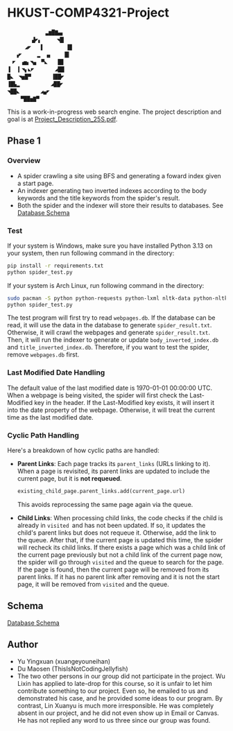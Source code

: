 # HKUST-COMP4321-Project

```
       　  　▃▆█▇▄▖
　 　 　 ▟◤▖　　　◥█▎
   　 ◢◤　 ▐　　　 　▐▉
　 ▗◤　　　▂　▗▖　　▕█▎
　◤　▗▅▖◥▄　▀◣　　█▊
▐　▕▎◥▖◣◤　　　　◢██
█◣　◥▅█▀　　　　▐██◤
▐█▙▂　　     　◢██◤
◥██◣　　　　◢▄◤
 　　▀██▅▇▀
```

This is a work-in-progress web search engine. The project description and goal is at [Project_Description_25S.pdf](Project_Description_25S.pdf).

## Phase 1

### Overview

- A spider crawling a site using BFS and generating a foward index given a start page.
- An indexer generating two inverted indexes according to the body keywords and the title keywords from the spider's result.
- Both the spider and the indexer will store their results to databases. See [Database Schema](schema.md)

### Test

If your system is Windows, make sure you have installed Python 3.13 on your system, then run following command in the directory:

```sh
pip install -r requirements.txt
python spider_test.py
```

If your system is Arch Linux, run following command in the directory:

```sh
sudo pacman -S python python-requests python-lxml nltk-data python-nltk
python spider_test.py
```

The test program will first try to read `webpages.db`. If the database can be read, it will use the data in the database to generate `spider_result.txt`. Otherwise, it will crawl the webpages and generate `spider_result.txt`. Then, it will run the indexer to generate or update `body_inverted_index.db` and `title_inverted_index.db`. Therefore, if you want to test the spider, remove `webpages.db` first.

### Last Modified Date Handling

The default value of the last modified date is 1970-01-01 00:00:00 UTC. When a webpage is being visited, the spider will first check the Last-Modified key in the header. If the Last-Modified key exists, it will insert it into the date property of the webpage. Otherwise, it will treat the current time as the last modified date.

### Cyclic Path Handling

Here's a breakdown of how cyclic paths are handled:

- **Parent Links**: Each page tracks its `parent_links` (URLs linking to it). When a page is revisited, its parent links are updated to include the current page, but it is **not requeued**.

  ```python
  existing_child_page.parent_links.add(current_page.url)
  ```

  This avoids reprocessing the same page again via the queue.

- **Child Links**: When processing child links, the code checks if the child is already in `visited `and has not been updated. If so, it updates the child's parent links but does not requeue it. Otherwise, add the link to the queue. After that, if the current page is updated this time, the spider will recheck its child links. If there exists a page which was a child link of the current page previously but not a child link of the current page now, the spider will go through `visited` and the queue to search for the page. If the page is found, then the current page will be removed from its parent links. If it has no parent link after removing and it is not the start page, it will be removed from `visited` and the queue.

## Schema

[Database Schema](schema.md)

## Author

- Yu Yingxuan (xuangeyouneihan)
- Du Maosen (ThisIsNotCodingJellyfish)
- The two other persons in our group did not participate in the project. Wu Lixin has applied to late-drop for this course, so it is unfair to let him contribute something to our project. Even so, he emailed to us and demonstrated his case, and he provided some ideas to our program. By contrast, Lin Xuanyu is much more irresponsible. He was completely absent in our project, and he did not even show up in Email or Canvas. He has not replied any word to us three since our group was found.
